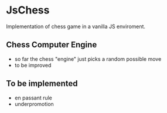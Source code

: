 # JsChess
Implementation of chess game in a vanilla JS enviroment.

## Chess Computer Engine

- so far the chess "engine" just picks a random possible move
- to be improved

## To be implemented
- en passant rule
- underpromotion
